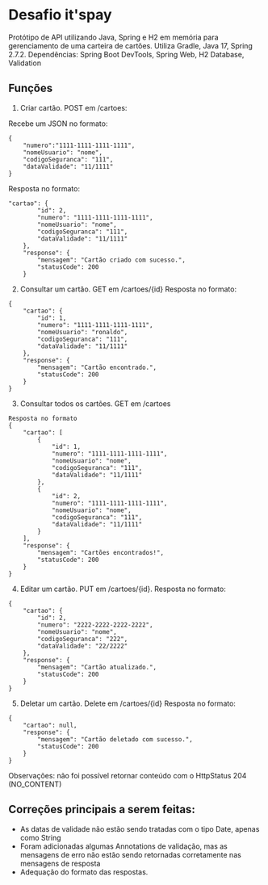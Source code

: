 # Desafio it'spay

Protótipo de API utilizando Java, Spring e H2 em memória para gerenciamento de uma carteira de cartões.
Utiliza Gradle, Java 17, Spring 2.7.2.
Dependências: Spring Boot DevTools, Spring Web, H2 Database, Validation

## Funções
1) Criar cartão. POST em /cartoes:

Recebe um JSON no formato:
```
{
    "numero":"1111-1111-1111-1111",
    "nomeUsuario": "nome",
    "codigoSeguranca": "111",
    "dataValidade": "11/1111"
}
```

Resposta no formato:
```
"cartao": {
        "id": 2,
        "numero": "1111-1111-1111-1111",
        "nomeUsuario": "nome",
        "codigoSeguranca": "111",
        "dataValidade": "11/1111"
    },
    "response": {
        "mensagem": "Cartão criado com sucesso.",
        "statusCode": 200
    }
```

2) Consultar um cartão. GET em /cartoes/{id}
Resposta no formato:
```
{
    "cartao": {
        "id": 1,
        "numero": "1111-1111-1111-1111",
        "nomeUsuario": "ronaldo",
        "codigoSeguranca": "111",
        "dataValidade": "11/1111"
    },
    "response": {
        "mensagem": "Cartão encontrado.",
        "statusCode": 200
    }
}
```


3) Consultar todos os cartões. GET em /cartoes
```
Resposta no formato
{
    "cartao": [
        {
            "id": 1,
            "numero": "1111-1111-1111-1111",
            "nomeUsuario": "nome",
            "codigoSeguranca": "111",
            "dataValidade": "11/1111"
        },
        {
            "id": 2,
            "numero": "1111-1111-1111-1111",
            "nomeUsuario": "nome",
            "codigoSeguranca": "111",
            "dataValidade": "11/1111"
        }
    ],
    "response": {
        "mensagem": "Cartões encontrados!",
        "statusCode": 200
    }
}
```


4) Editar um cartão. PUT em /cartoes/{id}.
Resposta no formato:
```
{
    "cartao": {
        "id": 2,
        "numero": "2222-2222-2222-2222",
        "nomeUsuario": "nome",
        "codigoSeguranca": "222",
        "dataValidade": "22/2222"
    },
    "response": {
        "mensagem": "Cartão atualizado.",
        "statusCode": 200
    }
}
```

5) Deletar um cartão. Delete em /cartoes/{id}
Resposta no formato:
```
{
    "cartao": null,
    "response": {
        "mensagem": "Cartão deletado com sucesso.",
        "statusCode": 200
    }
}
```

Observações: não foi possível retornar conteúdo com o HttpStatus 204 (NO_CONTENT)

## Correções principais a serem feitas:
- As datas de validade não estão sendo tratadas com o tipo Date, apenas como String
- Foram adicionadas algumas Annotations de validação, mas as mensagens de erro não estão sendo retornadas corretamente nas mensagens de resposta
- Adequação do formato das respostas.
